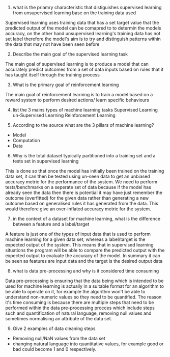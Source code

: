 1. what is the priamry characteristic that distiguishes supervised learning from unsupervised learning base on the training data used

Supervised learning uses training data that has a set target value that the predicted output of the model can be comapred to to determin the models accuracy, on the other hand unsupervised learning's training data has not set label therefore the model's aim is to try and distinguish patterns within the data that may not have been seen before

2. Describe the main goal of the supervised learning task

The main goal of supervised learning is to produce a model that can accurately predict outcomes from a set of data inputs based on rules that it has taught itself through the training process

3. What is the primary goal of reinforcement learning

The main goal of reinforcement learning is to train a model based on a reward system to perform desired actions/ learn specific behaviours

4. list the 3 mains types of machine learning tasks
Supervised Learning
un-Supervised Learning
Reinforcement Learning

5. According to the source what are the 3 pillars of machine learning? 
- Model
- Computation
- Data

6. Why is the total dataset typically partitioned into a training set and a tests set in supervised learning

This is done so that once the model has initially been trained on the training data set, it can then be tested using un-seen data to get an unbiased accuracy metric for the performance of the system. We need to perform tests/benchmarks on a seperate set of data because if the model has already seen the data then there is potential it may have just remember the outcome (overfitted) for the given data rather than generating a new outcome based on generalised rules it has generated from the data. This would therefore give an over-inflated accuracy metric for the system.

7. in the context of a dataset for machine learning, what is the difference between a feature and a label/target

A feature is just one of the types of input data that is used to perform machine learning for a given data set, whereas a label/target is the expected output of the system. This means that in supervised learning situations the program will be able to compare the predicted output with the expected output to evaluate the accuracy of the model. In summary it can be seen as features are input data and the target is the desired output data

8. what is data pre-processing and why is it considered time consuming

Data pre-processing is ensuring that the data being which is intended to be used for machine learning is actually in a suitable format for an algorithm to be able to operate on it, for example the algorithm won't be able to understand non-numeric values so they need to be quantified. The reason it's time consuming is because there are multiple steps that need to be performed within the data pre-processing procces which include steps such and quantification of natural language, removing null values and sometimes normalising an attribute of the data set.

9. Give 2 examples of data cleaning steps

- Removing null/NaN values from the data set
- changing natural language into quantitative values, for example good or bad could become 1 and 0 respectively.
